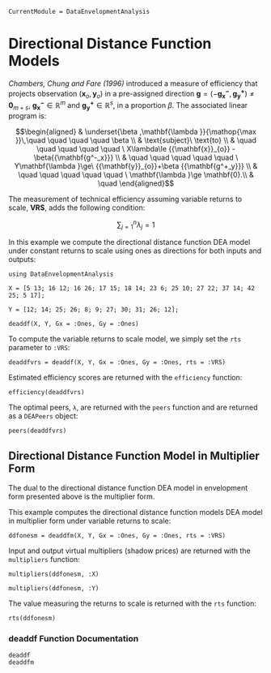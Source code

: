 ```@meta
CurrentModule = DataEnvelopmentAnalysis
```

# Directional Distance Function Models

*Chambers, Chung and Fare (1996)* introduced a measure of efficiency that projects observation $\left( {{\mathbf{x}_o,\mathbf{y}_{o}}} \right)$
in a pre-assigned  direction  $\mathbf{g}= {\left({-{\mathbf{g_{x}^-},\mathbf{g^{+}_y}}} \right)\neq\mathbf{0}_{m+s}}$, $\mathbf{g^{-}_{x}}\mathbb{\in R}^m$ and  $\mathbf{g^{+}_{y}}\mathbb{\in R}^s$, in a proportion $\beta$. The associated linear program is:

```math
\begin{aligned}
 & \underset{\beta ,\mathbf{\lambda }}{\mathop{\max }}\,\quad \quad \quad \quad \beta  \\
 & \text{subject}\ \text{to} \\
 & \quad \quad \quad \quad \quad \ X\lambda\le {{\mathbf{x}}_{o}} -\beta{{\mathbf{g^-_x}}} \\
 & \quad \quad \quad \quad \quad \  Y\mathbf{\lambda }\ge\ {{\mathbf{y}}_{o}}+\beta {{\mathbf{g^+_y}}}  \\
 & \quad \quad \quad \quad \quad \ \mathbf{\lambda }\ge \mathbf{0}.\\  & \quad 
\end{aligned}
```

The measurement of technical efficiency assuming variable returns to scale, **VRS**, adds the following condition:
```math
\sum\nolimits_{j=1}^{n}\lambda_j=1
```

In this example we compute the directional distance function DEA model under constant returns to scale using ones as directions for both inputs and outputs:
```@example ddf
using DataEnvelopmentAnalysis

X = [5 13; 16 12; 16 26; 17 15; 18 14; 23 6; 25 10; 27 22; 37 14; 42 25; 5 17];

Y = [12; 14; 25; 26; 8; 9; 27; 30; 31; 26; 12];

deaddf(X, Y, Gx = :Ones, Gy = :Ones)
```

To compute the variable returns to scale model, we simply set the `rts` parameter to `:VRS`:
```@example ddf
deaddfvrs = deaddf(X, Y, Gx = :Ones, Gy = :Ones, rts = :VRS)
```

Estimated efficiency scores are returned with the `efficiency` function:
```@example ddf
efficiency(deaddfvrs)
```

The optimal peers, ``λ``, are returned with the `peers` function and are returned as a `DEAPeers` object:
```@example ddf
peers(deaddfvrs)
```

## Directional Distance Function Model in Multiplier Form

The dual to the directional distance function DEA model in envelopment form presented above is the multiplier form.

This example computes the directional distance function models DEA model in multiplier form under variable returns to scale:
```@example ddf
ddfonesm = deaddfm(X, Y, Gx = :Ones, Gy = :Ones, rts = :VRS)
```

Input and output virtual multipliers (shadow prices) are returned with the `multipliers` function:
```@example ddf
multipliers(ddfonesm, :X)
```

```@example ddf
multipliers(ddfonesm, :Y)
```

The value measuring the returns to scale is returned with the `rts` function:
```@example ddf
rts(ddfonesm)
```

### deaddf Function Documentation

```@docs
deaddf
deaddfm
```
